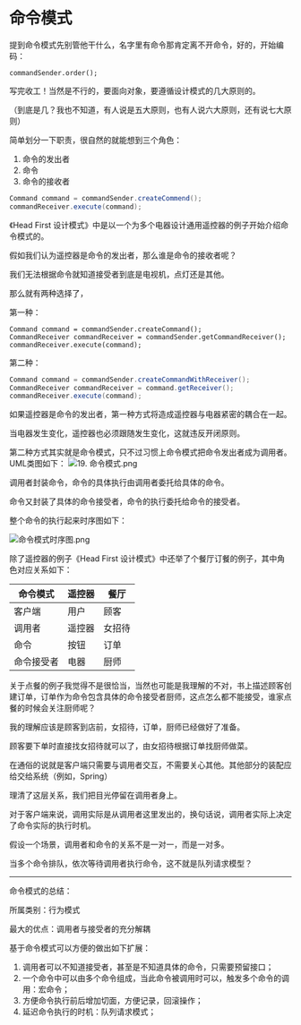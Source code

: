 # 命令模式

提到命令模式先别管他干什么，名字里有命令那肯定离不开命令，好的，开始编码：

```
commandSender.order();
```

写完收工！当然是不行的，要面向对象，要遵循设计模式的几大原则的。

（到底是几？我也不知道，有人说是五大原则，也有人说六大原则，还有说七大原则）

简单划分一下职责，很自然的就能想到三个角色：

1. 命令的发出者
2. 命令
3. 命令的接收者

```java
Command command = commandSender.createCommend();
commandReceiver.execute(command);
```

《Head First 设计模式》中是以一个为多个电器设计通用遥控器的例子开始介绍命令模式的。

假如我们认为遥控器是命令的发出者，那么谁是命令的接收者呢？

我们无法根据命令就知道接受者到底是电视机，点灯还是其他。

那么就有两种选择了，

第一种：

```
Command command = commandSender.createCommand();
CommandReceiver commandReceiver = commandSender.getCommandReceiver();
commandReceiver.execute(command);
```

第二种：

```java
Command command = commandSender.createCommandWithReceiver();
CommandReceiver commandReceiver = command.getReceiver();
commandReceiver.execute(command);
```

如果遥控器是命令的发出者，第一种方式将造成遥控器与电器紧密的耦合在一起。

当电器发生变化，遥控器也必须跟随发生变化，这就违反开闭原则。

第二种方式其实就是命令模式，只不过习惯上命令模式把命令发出者成为调用者。UML类图如下：
![19. 命令模式.png](https://ooo.0o0.ooo/2017/01/09/5873103fcee67.png)

调用者封装命令，命令的具体执行由调用者委托给具体的命令。

命令又封装了具体的命令接受者，命令的执行委托给命令的接受者。

整个命令的执行起来时序图如下：

![命令模式时序图.png](https://ooo.0o0.ooo/2017/01/09/5873353bc9c8e.png)

除了遥控器的例子《Head First 设计模式》中还举了个餐厅订餐的例子，其中角色对应关系如下：

| 命令模式  | 遥控器  | 餐厅   |
| ----- | ---- | ---- |
| 客户端   | 用户   | 顾客   |
| 调用者   | 遥控器  | 女招待  |
| 命令    | 按钮   | 订单   |
| 命令接受者 | 电器   | 厨师   |

关于点餐的例子我觉得不是很恰当，当然也可能是我理解的不对，书上描述顾客创建订单，订单作为命令包含具体的命令接受者厨师，这点怎么都不能接受，谁家点餐的时候会关注厨师呢？

我的理解应该是顾客到店前，女招待，订单，厨师已经做好了准备。

顾客要下单时直接找女招待就可以了，由女招待根据订单找厨师做菜。

在通俗的说就是客户端只需要与调用者交互，不需要关心其他。其他部分的装配应给交给系统（例如，Spring）

理清了这层关系，我们把目光停留在调用者身上。

对于客户端来说，调用实际是从调用者这里发出的，换句话说，调用者实际上决定了命令实际的执行时机。

假设一个场景，调用者和命令的关系不是一对一，而是一对多。

当多个命令排队，依次等待调用者执行命令，这不就是队列请求模型？

---

命令模式的总结：

所属类别：行为模式

最大的优点：调用者与接受者的充分解耦

基于命令模式可以方便的做出如下扩展：

1. 调用者可以不知道接受者，甚至是不知道具体的命令，只需要预留接口；
2. 一个命令中可以由多个命令组成，当此命令被调用时可以，触发多个命令的调用：宏命令；
3. 方便命令执行前后增加切面，方便记录，回滚操作；
4. 延迟命令执行的时机：队列请求模式；

